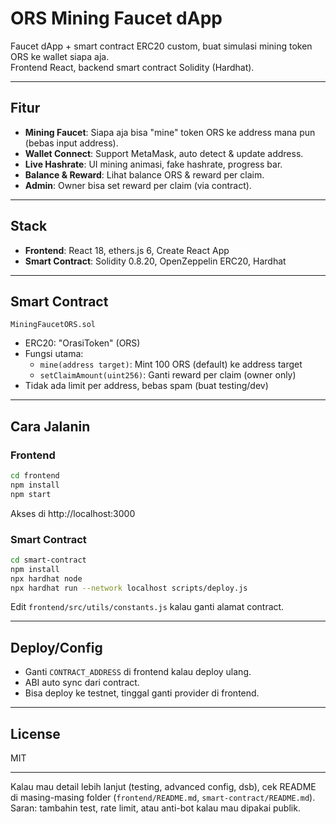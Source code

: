 # ORS Mining Faucet dApp

Faucet dApp + smart contract ERC20 custom, buat simulasi mining token ORS ke wallet siapa aja.  
Frontend React, backend smart contract Solidity (Hardhat).

---

## Fitur

- **Mining Faucet**: Siapa aja bisa "mine" token ORS ke address mana pun (bebas input address).
- **Wallet Connect**: Support MetaMask, auto detect & update address.
- **Live Hashrate**: UI mining animasi, fake hashrate, progress bar.
- **Balance & Reward**: Lihat balance ORS & reward per claim.
- **Admin**: Owner bisa set reward per claim (via contract).

---

## Stack

- **Frontend**: React 18, ethers.js 6, Create React App
- **Smart Contract**: Solidity 0.8.20, OpenZeppelin ERC20, Hardhat

---

## Smart Contract

`MiningFaucetORS.sol`  
- ERC20: "OrasiToken" (ORS)
- Fungsi utama:
  - `mine(address target)`: Mint 100 ORS (default) ke address target
  - `setClaimAmount(uint256)`: Ganti reward per claim (owner only)
- Tidak ada limit per address, bebas spam (buat testing/dev)

---

## Cara Jalanin

### Frontend

```bash
cd frontend
npm install
npm start
```
Akses di http://localhost:3000

### Smart Contract

```bash
cd smart-contract
npm install
npx hardhat node
npx hardhat run --network localhost scripts/deploy.js
```
Edit `frontend/src/utils/constants.js` kalau ganti alamat contract.

---

## Deploy/Config

- Ganti `CONTRACT_ADDRESS` di frontend kalau deploy ulang.
- ABI auto sync dari contract.
- Bisa deploy ke testnet, tinggal ganti provider di frontend.

---

## License

MIT

---

Kalau mau detail lebih lanjut (testing, advanced config, dsb), cek README di masing-masing folder (`frontend/README.md`, `smart-contract/README.md`).  
Saran: tambahin test, rate limit, atau anti-bot kalau mau dipakai publik.
